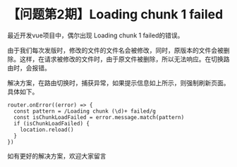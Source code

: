 # 【问题第2期】Loading chunk 1 failed

最近开发vue项目中，偶尔出现 Loading chunk 1 failed的错误。

由于我们每次发版时，修改的文件的文件名会被修改，同时，原版本的文件会被删除。这样，在请求被修改的文件时，由于原文件被删除，所以无法响应。在切换路由时，会报错。

解决方案，在路由切换时，捕获异常，如果提示信息如上所示，则强制刷新页面。具体如下。

```
router.onError((error) => {
  const pattern = /Loading chunk (\d)+ failed/g
  const isChunkLoadFailed = error.message.match(pattern)
  if (isChunkLoadFailed) {
    location.reload()
  }
})
```

如有更好的解决方案，欢迎大家留言